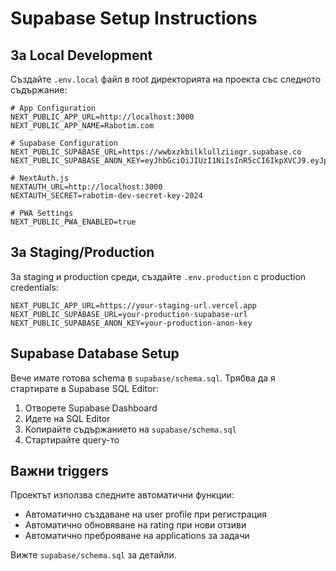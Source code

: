 # Supabase Setup Instructions

## За Local Development

Създайте `.env.local` файл в root директорията на проекта със следното съдържание:

```env
# App Configuration
NEXT_PUBLIC_APP_URL=http://localhost:3000
NEXT_PUBLIC_APP_NAME=Rabotim.com

# Supabase Configuration  
NEXT_PUBLIC_SUPABASE_URL=https://wwbxzkbilklullziiogr.supabase.co
NEXT_PUBLIC_SUPABASE_ANON_KEY=eyJhbGciOiJIUzI1NiIsInR5cCI6IkpXVCJ9.eyJpc3MiOiJzdXBhYmFzZSIsInJlZiI6Ind3Ynh6a2JpbGtsdWxsemlpb2dyIiwicm9sZSI6ImFub24iLCJpYXQiOjE3NTcwNzQwMjMsImV4cCI6MjA3MjY1MDAyM30.o1GA7hqkhIn9wH3HzdpkmUEkjz13HJGixfZ9ggVCvu0

# NextAuth.js
NEXTAUTH_URL=http://localhost:3000
NEXTAUTH_SECRET=rabotim-dev-secret-key-2024

# PWA Settings
NEXT_PUBLIC_PWA_ENABLED=true
```

## За Staging/Production

За staging и production среди, създайте `.env.production` с production credentials:

```env
NEXT_PUBLIC_APP_URL=https://your-staging-url.vercel.app
NEXT_PUBLIC_SUPABASE_URL=your-production-supabase-url
NEXT_PUBLIC_SUPABASE_ANON_KEY=your-production-anon-key
```

## Supabase Database Setup

Вече имате готова schema в `supabase/schema.sql`. Трябва да я стартирате в Supabase SQL Editor:

1. Отворете Supabase Dashboard
2. Идете на SQL Editor
3. Копирайте съдържанието на `supabase/schema.sql`
4. Стартирайте query-то

## Важни triggers

Проектът използва следните автоматични функции:
- Автоматично създаване на user profile при регистрация
- Автоматично обновяване на rating при нови отзиви
- Автоматично преброяване на applications за задачи

Вижте `supabase/schema.sql` за детайли.


